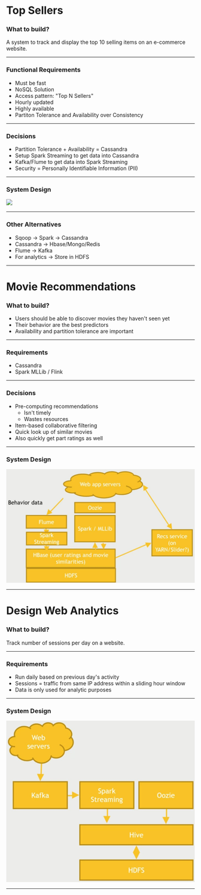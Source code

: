 # Top Sellers

### What to build?

A system to track and display the top 10 selling items on an e-commerce website.

---

### Functional Requirements

- Must be fast
- NoSQL Solution
- Access pattern: "Top N Sellers"
- Hourly updated
- Highly available
- Partiton Tolerance and Availability over Consistency

---

### Decisions

- Partition Tolerance + Availability = Cassandra
- Setup Spark Streaming to get data into Cassandra
- Kafka/Flume to get data into Spark Streaming
- Security = Personally Identifiable Information (PII)

---

### System Design

<img src="systemDesign.jpg"/>

---

### Other Alternatives

- Sqoop -> Spark -> Cassandra
- Cassandra -> Hbase/Mongo/Redis
- Flume -> Kafka
- For analytics -> Store in HDFS

---

# Movie Recommendations

### What to build?

- Users should be able to discover movies they haven't seen yet
- Their behavior are the best predictors
- Availability and partition tolerance are important

---

### Requirements

- Cassandra
- Spark MLLib / Flink

---

### Decisions

- Pre-computing recommendations
  - Isn't timely
  - Wastes resources
- Item-based collaborative filtering
- Quick look up of similar movies
- Also quickly get part ratings as well

---

### System Design

<img src="systemDesign2.jpg"/>

---

# Design Web Analytics

### What to build?

Track number of sessions per day on a website.

---

### Requirements

- Run daily based on previous day's activity
- Sessions = traffic from same IP address within a sliding hour window
- Data is only used for analytic purposes

---

### System Design

<img src="systemDesign3.jpg"/>

---